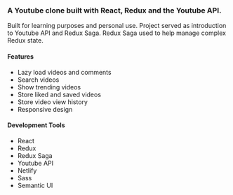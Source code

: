 ### A Youtube clone built with React, Redux and the Youtube API.  

Built for learning purposes and personal use.  Project served as introduction to Youtube API and Redux Saga.  Redux Saga used to help manage complex Redux state.

#### Features
- Lazy load videos and comments
- Search videos
- Show trending videos
- Store liked and saved videos
- Store video view history
- Responsive design

#### Development Tools
+ React
+ Redux
+ Redux Saga
+ Youtube API
+ Netlify
+ Sass
+ Semantic UI
